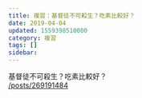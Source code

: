 ```yaml
---
title: 複習：基督徒不可殺生？吃素比較好？
date: 2019-04-04
updated: 1559398510000
category: 複習
tags: []
sidebar: 
---
```


<p>基督徒不可殺生？吃素比較好？<br/>
<a href="/posts/269191484" target="_blank">/posts/269191484</a></p>
<p> </p>

